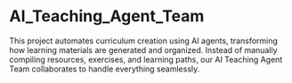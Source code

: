 # AI_Teaching_Agent_Team
This project automates curriculum creation using AI agents, transforming how learning materials are generated and organized. Instead of manually compiling resources, exercises, and learning paths, our AI Teaching Agent Team collaborates to handle everything seamlessly.
